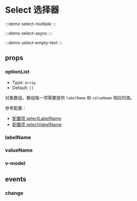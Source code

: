 # Select 选择器

<!-- :::demo select-basic
::: -->

:::demo select-multiple
:::

:::demo select-async
:::

:::demo select-empty-text
:::

## props

### optionList

- Type: `array`
- Default: `[]`

对象数组，数组每一项需要提供 `labelName` 和 `valueName` 相应的值。

参考配置：

- [配置项 selectLabelName](../config.md#selectlabelname)
- [配置项 selectVabelName](../config.md#selectvaluename)

### labelName

### valueName

### v-model

## events

### change
